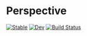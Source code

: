 # Perspective

[![Stable](https://img.shields.io/badge/docs-stable-blue.svg)](https://ashwani-rathee.github.io/Perspective.jl/stable/)
[![Dev](https://img.shields.io/badge/docs-dev-blue.svg)](https://ashwani-rathee.github.io/Perspective.jl/dev/)
[![Build Status](https://github.com/ashwani-rathee/Perspective.jl/actions/workflows/CI.yml/badge.svg?branch=master)](https://github.com/ashwani-rathee/Perspective.jl/actions/workflows/CI.yml?query=branch%3Amaster)
